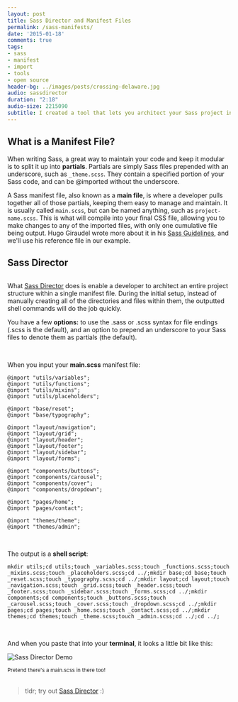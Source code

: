 ```yaml
---
layout: post
title: Sass Director and Manifest Files
permalink: /sass-manifests/
date: '2015-01-18'
comments: true
tags:
- sass
- manifest
- import
- tools
- open source
header-bg: ../images/posts/crossing-delaware.jpg
audio: sassdirector
duration: "2:18"
audio-size: 2215090
subtitle: I created a tool that lets you architect your Sass project in a single location (your manifest file), and it will build all of the directories and partials for you! This blog explains what a Sass manifest file is, what it does, and why you should use one.
---
```


## What is a Manifest File?

When writing Sass, a great way to maintain your code and keep it modular is to split it up into <strong>partials</strong>. Partials are simply Sass files prepended with an underscore, such as `_theme.scss`. They contain a specified portion of your Sass code, and can be @imported without the underscore.

A Sass manifest file, also known as a <strong>main file</strong>, is where a developer pulls together all of those partials, keeping them easy to manage and maintain. It is usually called `main.scss`, but can be named anything, such as `project-name.scss`. This is what will compile into your final CSS file, allowing you to make changes to any of the imported files, with only one cumulative file being output. Hugo Giraudel wrote more about it in his [Sass Guidelines](http://sass-guidelin.es/#main-file), and we'll use his reference file in our example.

## Sass Director

<img style="max-width:250px; transform: rotate(-5deg); margin-left: 0;" src="../images/posts/sass-director.svg" alt="" class="left">

What [Sass Director](http://sassdirector.com) does is enable a developer to architect an entire project structure within a single manifest file. During the initial setup, instead of manually creating all of the directories and files within them, the outputted shell commands will do the job quickly.

You have a few <strong>options:</strong> to use the .sass or .scss syntax for file endings (.scss is the default), and an option to prepend an underscore to your Sass files to denote them as partials (the default).

<br>

When you input your <strong>main.scss</strong> manifest file:

```
@import "utils/variables";
@import "utils/functions";
@import "utils/mixins";
@import "utils/placeholders";

@import "base/reset";
@import "base/typography";

@import "layout/navigation";
@import "layout/grid";
@import "layout/header";
@import "layout/footer";
@import "layout/sidebar";
@import "layout/forms";

@import "components/buttons";
@import "components/carousel";
@import "components/cover";
@import "components/dropdown";

@import "pages/home";
@import "pages/contact";

@import "themes/theme";
@import "themes/admin";
```
<br>

The output is a <strong>shell script</strong>:

```
mkdir utils;cd utils;touch _variables.scss;touch _functions.scss;touch _mixins.scss;touch _placeholders.scss;cd ../;mkdir base;cd base;touch _reset.scss;touch _typography.scss;cd ../;mkdir layout;cd layout;touch _navigation.scss;touch _grid.scss;touch _header.scss;touch _footer.scss;touch _sidebar.scss;touch _forms.scss;cd ../;mkdir components;cd components;touch _buttons.scss;touch _carousel.scss;touch _cover.scss;touch _dropdown.scss;cd ../;mkdir pages;cd pages;touch _home.scss;touch _contact.scss;cd ../;mkdir themes;cd themes;touch _theme.scss;touch _admin.scss;cd ../;cd ../;
```
<br>

And when you paste that into your <strong>terminal</strong>, it looks a little bit like this:

![Sass Director Demo](../images/posts/sassdirector-demo.gif)

<small>Pretend there's a main.scss in there too!</small>
<br>
<br>
<blockquote>tldr; try out <a href="http://sassdirector.com">Sass Director</a> :)</blockquote>
<br>